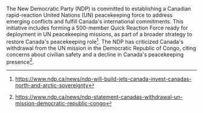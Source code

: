 The New Democratic Party (NDP) is committed to establishing a Canadian rapid-reaction United Nations (UN) peacekeeping force to address emerging conflicts and fulfill Canada's international commitments. This initiative includes forming a 500-member Quick Reaction Force ready for deployment in UN peacekeeping missions, as part of a broader strategy to restore Canada's peacekeeping role[^1]. The NDP has criticized Canada's withdrawal from the UN mission in the Democratic Republic of Congo, citing concerns about civilian safety and a decline in Canada's peacekeeping presence[^2].

[^1]: https://www.ndp.ca/news/ndp-will-build-jets-canada-invest-canadas-north-and-arctic-sovereignty  
[^2]: https://www.ndp.ca/news/ndp-statement-canadas-withdrawal-un-mission-democratic-republic-congo
